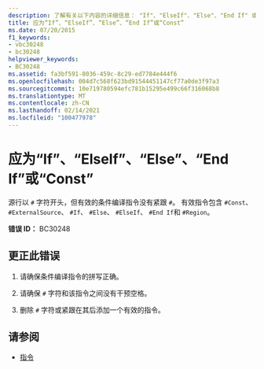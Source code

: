 ```yaml
---
description: 了解有关以下内容的详细信息： "If"、"ElseIf"、"Else"、"End If" 或 "Const"
title: 应为“If”、“ElseIf”、“Else”、“End If”或“Const”
ms.date: 07/20/2015
f1_keywords:
- vbc30248
- bc30248
helpviewer_keywords:
- BC30248
ms.assetid: fa3bf591-8036-459c-8c29-ed7784e444f6
ms.openlocfilehash: 004d7c568f623bd91544451147cf77a0de3f97a3
ms.sourcegitcommit: 10e719780594efc781b15295e499c66f316068b8
ms.translationtype: MT
ms.contentlocale: zh-CN
ms.lasthandoff: 02/14/2021
ms.locfileid: "100477978"
---
```

# <a name="if-elseif-else-end-if-or-const-expected"></a>应为“If”、“ElseIf”、“Else”、“End If”或“Const”

源行以 `#` 字符开头，但有效的条件编译指令没有紧跟 `#`。 有效指令包含 `#Const`、 `#ExternalSource`、 `#If`、 `#Else`、 `#ElseIf`、 `#End If`和 `#Region`。  
  
 **错误 ID：** BC30248  
  
## <a name="to-correct-this-error"></a>更正此错误  
  
1. 请确保条件编译指令的拼写正确。  
  
2. 请确保 `#` 字符和该指令之间没有干预空格。  
  
3. 删除 `#` 字符或紧跟在其后添加一个有效的指令。  
  
## <a name="see-also"></a>请参阅

- [指令](../language-reference/directives/index.md)
